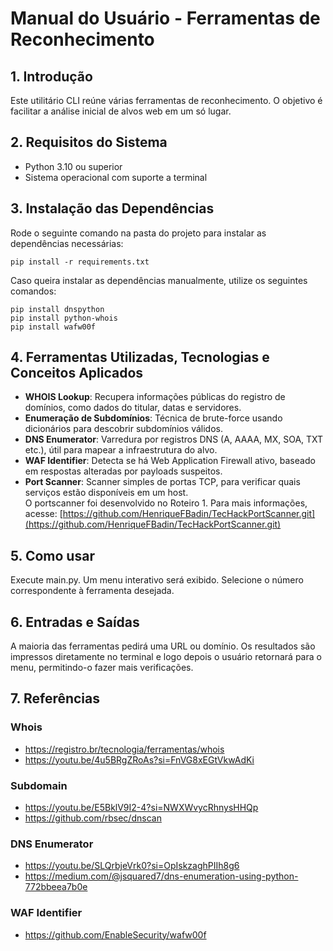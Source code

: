# Manual do Usuário - Ferramentas de Reconhecimento

## 1. Introdução

Este utilitário CLI reúne várias ferramentas de reconhecimento. O objetivo é facilitar a análise inicial de alvos web em um só lugar.

## 2. Requisitos do Sistema

- Python 3.10 ou superior
- Sistema operacional com suporte a terminal

## 3. Instalação das Dependências

Rode o seguinte comando na pasta do projeto para instalar as dependências necessárias:

```
pip install -r requirements.txt
```

Caso queira instalar as dependências manualmente, utilize os seguintes comandos:

```
pip install dnspython
pip install python-whois
pip install wafw00f
```

## 4. Ferramentas Utilizadas, Tecnologias e Conceitos Aplicados

- **WHOIS Lookup**: Recupera informações públicas do registro de domínios, como dados do titular, datas e servidores.
- **Enumeração de Subdomínios**: Técnica de brute-force usando dicionários para descobrir subdomínios válidos.
- **DNS Enumerator**: Varredura por registros DNS (A, AAAA, MX, SOA, TXT etc.), útil para mapear a infraestrutura do alvo.
- **WAF Identifier**: Detecta se há Web Application Firewall ativo, baseado em respostas alteradas por payloads suspeitos.
- **Port Scanner**: Scanner simples de portas TCP, para verificar quais serviços estão disponíveis em um host.  
  O portscanner foi desenvolvido no Roteiro 1. Para mais informações, acesse: [https://github.com/HenriqueFBadin/TecHackPortScanner.git](https://github.com/HenriqueFBadin/TecHackPortScanner.git)

## 5. Como usar

Execute main.py. Um menu interativo será exibido. Selecione o número correspondente à ferramenta desejada.

## 6. Entradas e Saídas

A maioria das ferramentas pedirá uma URL ou domínio. Os resultados são impressos diretamente no terminal e logo depois o usuário retornará para o menu, permitindo-o fazer mais verificações.

## 7. Referências

### Whois

- https://registro.br/tecnologia/ferramentas/whois
- https://youtu.be/4u5BRgZRoAs?si=FnVG8xEGtVkwAdKi

### Subdomain

- https://youtu.be/E5BklV9I2-4?si=NWXWvycRhnysHHQp
- https://github.com/rbsec/dnscan

### DNS Enumerator

- https://youtu.be/SLQrbjeVrk0?si=OpIskzaghPIIh8g6
- https://medium.com/@jsquared7/dns-enumeration-using-python-772bbeea7b0e

### WAF Identifier

- https://github.com/EnableSecurity/wafw00f
